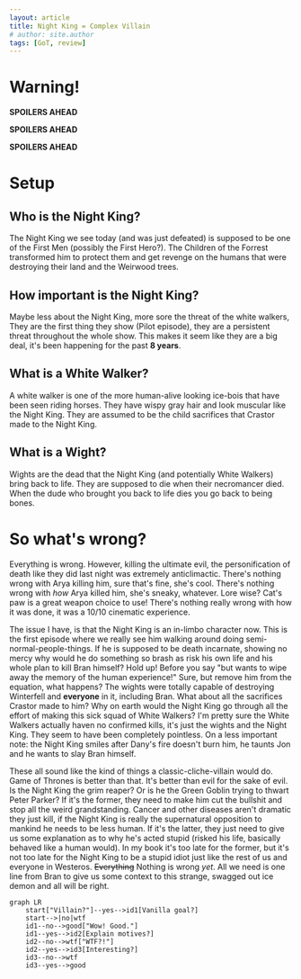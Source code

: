 ```yaml
---
layout: article
title: Night King = Complex Villain
# author: site.author 
tags: [GoT, review]
---
```


# Warning!
**SPOILERS AHEAD**

**SPOILERS AHEAD**

**SPOILERS AHEAD**

# Setup
## Who is the Night King?
The Night King we see today (and was just defeated) is supposed to be one of the First Men (possibly the First Hero?). 
The Children of the Forrest transformed him to protect them and get revenge on the humans that were destroying their land and the Weirwood trees.

## How important is the Night King?
Maybe less about the Night King, more sore the threat of the white walkers, They are the first thing they show (Pilot episode), they are a persistent threat throughout the whole show.
This makes it seem like they are a big deal, it's been happening for the past **8 years**. 

## What is a White Walker?
A white walker is one of the more human-alive looking ice-bois that have been seen riding horses. They have wispy gray hair and look muscular like the Night King. They are assumed to be the child sacrifices that Crastor made to the Night King.

## What is a Wight?
Wights are the dead that the Night King (and potentially White Walkers) bring back to life. They are supposed to die when their 
necromancer died. When the dude who brought you back to life dies you go back to being bones.



# So what's wrong?
Everything is wrong.
However, killing the ultimate evil, the personification of death like they did last night was extremely anticlimactic.
There's nothing wrong with Arya killing him, sure that's fine, she's cool.
There's nothing wrong with *how* Arya killed him, she's sneaky, whatever.
Lore wise? Cat's paw is a great weapon choice to use! There's nothing really wrong with how it was done, it was a 10/10 cinematic experience.

The issue I have, is that the Night King is an in-limbo character now.
This is the first episode where we really see him walking around doing semi-normal-people-things.
If he is supposed to be death incarnate, showing no mercy why would he do something so brash as risk his own life and his whole plan to kill Bran himself?
Hold up! Before you say "but wants to wipe away the memory of the human experience!" 
Sure, but remove him from the equation, what happens? 
The wights were totally capable of destroying Winterfell and **everyone** in it, including Bran.
What about all the sacrifices Crastor made to him? Why on earth would the Night King go through all the effort of making this sick squad of White Walkers? 
I'm pretty sure the White Walkers actually haven no confirmed kills, it's just the wights and the Night King. 
They seem to have been completely pointless.
On a less important note: the Night King smiles after Dany's fire doesn't burn him, he taunts Jon and he wants to slay Bran himself. 

These all sound like the kind of things a classic-cliche-villain would do.
Game of Thrones is better than that.
It's better than evil for the sake of evil.
Is the Night King the grim reaper? Or is he the Green Goblin trying to thwart Peter Parker? 
If it's the former, they need to make him cut the bullshit and stop all the weird grandstanding. 
Cancer and other diseases aren't dramatic they just kill, if the Night King is really the supernatural opposition to mankind he needs to be less human.
If it's the latter, they just need to give us some explanation as to why he's acted stupid (risked his life, basically behaved like a human would).
In my book it's too late for the former, but it's not too late for the Night King to be a stupid idiot just like the rest of us and everyone in Westeros. 
~~Everything~~ Nothing is wrong *yet*. All we need is one line from Bran to give us some context to this strange, swagged out ice demon and all will be right.



```mermaid
graph LR
	start["Villain?"]--yes-->id1[Vanilla goal?]
	start-->|no|wtf
	id1--no-->good["Wow! Good."]
	id1--yes-->id2[Explain motives?]
	id2--no-->wtf["WTF?!"]
	id2--yes-->id3[Interesting?]
	id3--no-->wtf
	id3--yes-->good

```
